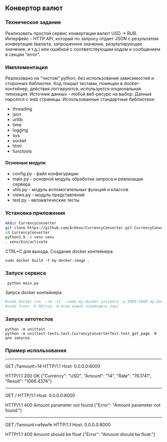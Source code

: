 ## Конвертор валют
### Техническое задание
Реализовать простой сервис конвертации валют USD -> RUB. Интерфейс - HTTP API, который по запросу отдает JSON с результатом конвертации (валюта, запрошенное значение, результирующее значение, и т.д.) или ошибкой с соответствующим кодом и сообщением в секции “error”.

### Имплементация
Реализовано на "чистом" python, без использования зависимостей и сторонних библиотек.
Код покрыт тестами, помещен в docker-контейнер, действия логгируются, используется опциональная типизация.
Источник данных - любой веб-ресурс на выбор. Данные парсятся с web страницы.
Использованные стандартные библиотеки:
- threading
- json
- urllib
- time
- logging
- sys
- socket
- html
- functools

#### Основные модули
- config.py - файл конфигурации
- main.py - основной модуль обработки запроса и реализации сервера
- utils.py - модуль вспомогательных функций и классов
- views.py - модуль представлений
- test.py - автоматические тесты

### Установка приложения 
```bash
mkdir CurrencyConverter
git clone https://github.com/Arkkav/CurrencyConverter.git CurrencyConverter
cd CurrencyConverter
python3.9 -m venv venv
. venv/bin/activate
```
CTRL+C для выхода.
Создание docker контейнера:
```
sudo docker build -t my-docker-image .
```


### Запуск сервиса
```
 python main.py
``` 
Запуск docker контейнера:
```bash
#sudo docker run --rm -it --name my-docker-instance -p 8000:5000 my-docker-image
#sudo fuser -k 80/tcp  # если нужно освободить порт

``` 

### Запуск автотестов
```
python -m unittest
python -m unittest tests.test.CurrencyConverterTest.test_get_page  # для запуска 
``` 
### Пример использования

---
GET /?amount=14 HTTP/1.1
Host: 0.0.0.0:8000

HTTP/1.1 200 OK
{"Currency": "USD", "Amount": "14", "Rate": "76.1741", "Result": "1066.4374"}

---
GET / HTTP/1.1
Host: 0.0.0.0:8000

HTTP/1.1 400 Amount parameter not found
{"Error": "Amount parameter not found."}

---
GET /?amount=wfewfe HTTP/1.1
Host: 0.0.0.0:8000

HTTP/1.1 400 Amount should be float
{"Error": "Amount should be float."}